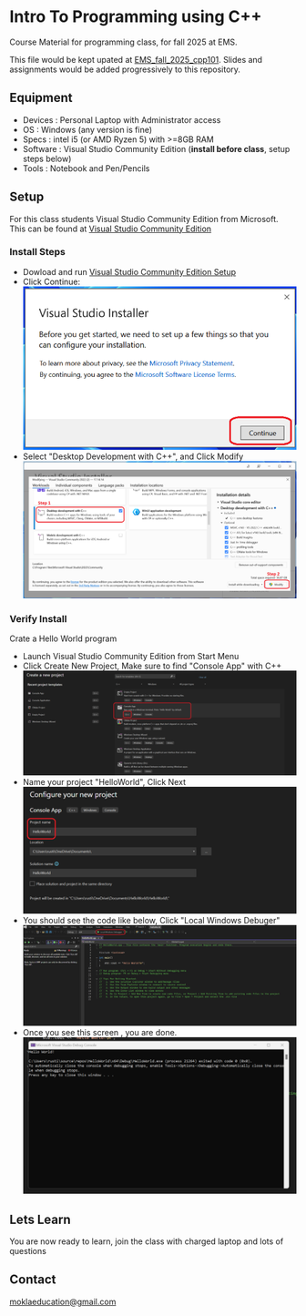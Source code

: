 # Intro To Programming using C++

Course Material for programming class, for fall 2025 at EMS. 

This file would be kept upated at [EMS_fall_2025_cpp101](https://github.com/MoklaEducation/ems_fall_2025_cpp101). Slides and assignments would be added progressively to this repository.


## Equipment
- Devices : Personal Laptop with Administrator access
- OS : Windows (any version is fine)
- Specs : intel i5 (or AMD Ryzen 5) with >=8GB RAM
- Software : Visual Studio Community Edition (**install before class**, setup steps below)
- Tools : Notebook and Pen/Pencils


## Setup
For this class students Visual Studio Community Edition from Microsoft. This can be found at [Visual Studio Community Edition](https://visualstudio.microsoft.com/vs/community/)

### Install Steps
- Dowload and run [Visual Studio Community Edition Setup](https://visualstudio.microsoft.com/thank-you-downloading-visual-studio/?sku=Community&channel=Release&version=VS2022&source=VSLandingPage&passive=false&cid=2030)
- Click Continue:
![alt text](images/setup/VisualStudioInstaller_LaunchWindow.png)
- Select "Desktop Development with C++", and Click Modify
![alt text](images/setup/WorkLoadSelection_DesktopDevelopmentWithCpp.png)


### Verify Install

Crate a Hello World program 
- Launch Visual Studio Community Edition from Start Menu 
- Click Create New Project, Make sure to find "Console App" with C++
![alt text](images/setup/CppConsoleApp.png)
- Name your project "HelloWorld", Click Next
![alt text](images/setup/ProjectName_HelloWorld.png)
- You should see the code like below, Click "Local Windows Debuger"
![alt text](images/setup/HelloWorld_CodeWindow.png)
- Once you see this screen , you are done. 
![alt text](images/setup/HelloWorldSuccess.png)

## Lets Learn 
You are now ready to learn, join the class with charged laptop and lots of questions

## Contact

[moklaeducation@gmail.com](mailto:moklaeducation@gmail.com)